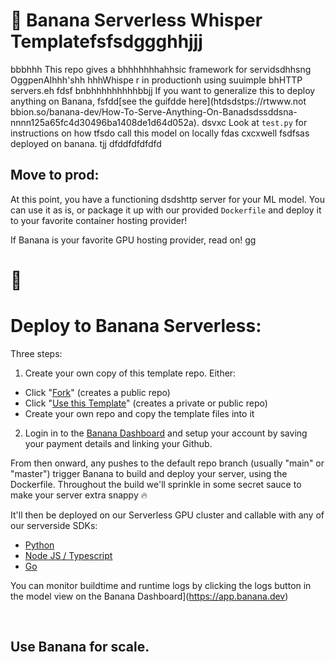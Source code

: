 # 🍌 Banana Serverless Whisper Templatefsfsdggghhjjj
bbbhhh
This repo gives a bhhhhhhhahhsic framework for servidsdhhsng OggpenAIhhh'shh hhhWhispe  r in productionh using suuimple bhHTTP servers.eh
fdsf bnbhhhhhhhhhbbjj
If you want to generalize this to deploy anything on Banana, fsfdd[see the guifdde here](htdsdstps://rtwww.not bbion.so/banana-dev/How-To-Serve-Anything-On-Banadsdssddsna-nnnn125a65fc4d30496ba1408de1d64d052a).
dsvxc
Look at `test.py` for instructions on how tfsdo call this model on locally fdas cxcxwell fsdfsas deployed on banana.
tjj
dfddfdfdfdfd
## Move to prod:

At this point, you have a functioning dsdshttp server for your ML model. You can use it as is, or package it up with our provided `Dockerfile` and deploy it to your favorite container hosting provider!

If Banana is your favorite GPU hosting provider, read on!
gg
# 🍌

# Deploy to Banana Serverless:

Three steps:
1. Create your own copy of this template repo. Either:
- Click "[Fork](https://github.com/sahil280114/serverless-template-whisper/fork)" (creates a public repo)
- Click "[Use this Template](https://github.com/sahil280114/serverless-template-whisper/generate)" (creates a private or public repo)
- Create your own repo and copy the template files into it

2. Login in to the [Banana Dashboard](https://app.banana.dev) and setup your account by saving your payment details and linking your Github.

From then onward, any pushes to the default repo branch (usually "main" or "master") trigger Banana to build and deploy your server, using the Dockerfile.
Throughout the build we'll sprinkle in some secret sauce to make your server extra snappy 🔥

It'll then be deployed on our Serverless GPU cluster and callable with any of our serverside SDKs:

- [Python](https://github.com/bananaml/banana-python-sdk)
- [Node JS / Typescript](https://github.com/bananaml/banana-node-sdk)
- [Go](https://github.com/bananaml/banana-go)

You can monitor buildtime and runtime logs by clicking the logs button in the model view on the Banana Dashboard](https://app.banana.dev)

<br>

## Use Banana for scale.
